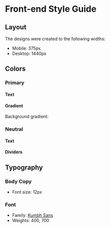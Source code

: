 # Front-end Style Guide

## Layout

The designs were created to the following widths:

- Mobile: 375px
- Desktop: 1440px

## Colors

### Primary

#### Text



#### Gradient

Background gradient:



### Neutral

#### Text



#### Dividers



## Typography

### Body Copy

- Font size: 12px

### Font

- Family: [Kumbh Sans](https://fonts.google.com/specimen/Kumbh+Sans)
- Weights: 400, 700
